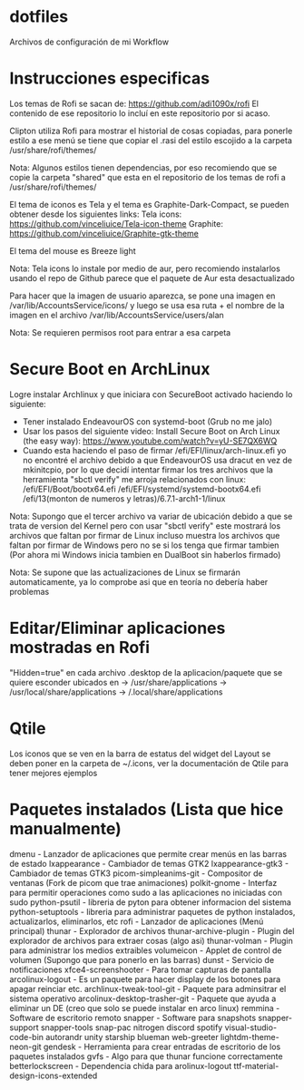 # dotfiles
Archivos de configuración de mi Workflow


# Instrucciones especificas
Los temas de Rofi se sacan de: https://github.com/adi1090x/rofi 
El contenido de ese repositorio lo incluí en este repositorio por si acaso.

Clipton utiliza Rofi para mostrar el historial de cosas copiadas, para ponerle estilo a ese menú
se tiene que copiar el .rasi del estilo escojido a la carpeta /usr/share/rofi/themes/

Nota: Algunos estilos tienen dependencias, por eso recomiendo que se copie la carpeta "shared" que
esta en el repositorio de los temas de rofi a /usr/share/rofi/themes/

El tema de iconos es Tela y el tema es Graphite-Dark-Compact, se pueden obtener desde los siguientes
links:
    Tela icons: https://github.com/vinceliuice/Tela-icon-theme
    Graphite: https://github.com/vinceliuice/Graphite-gtk-theme

El tema del mouse es Breeze light

Nota: Tela icons lo instale por medio de aur, pero recomiendo instalarlos usando el repo de Github
parece que el paquete de Aur esta desactualizado

Para hacer que la imagen de usuario aparezca, se pone una imagen en /var/lib/AccountsService/icons/
y luego se usa esa ruta + el nombre de la imagen en el archivo /var/lib/AccountsService/users/alan

Nota: Se requieren permisos root para entrar a esa carpeta

# Secure Boot en ArchLinux
Logre instalar Archlinux y que iniciara con SecureBoot activado haciendo lo siguiente:
- Tener instalado EndeavourOS con systemd-boot (Grub no me jalo)
- Usar los pasos del siguiente video: Install Secure Boot on Arch Linux (the easy way):
    https://www.youtube.com/watch?v=yU-SE7QX6WQ
- Cuando esta haciendo el paso de firmar /efi/EFI/linux/arch-linux.efi yo no encontré el archivo 
debido a que EndeavourOS usa dracut en vez de mkinitcpio, por lo que decidí intentar firmar los tres archivos que la herramienta "sbctl verify" me arroja relacionados con linux:
    /efi/EFI/Boot/bootx64.efi
    /efi/EFI/systemd/systemd-bootx64.efi
    /efi/13(monton de numeros y letras)/6.7.1-arch1-1/linux

Nota: Supongo que el tercer archivo va variar de ubicación debido a que se trata de version del 
Kernel pero con usar "sbctl verify" este mostrará los archivos que faltan por firmar de Linux 
incluso muestra los archivos que faltan por firmar de Windows pero no se si los tenga que firmar 
tambien (Por ahora mi Windows inicia tambien en DualBoot sin haberlos firmado)

Nota: Se supone que las actualizaciones de Linux se firmarán automaticamente, ya lo comprobe asi que 
en teoría no debería haber problemas

# Editar/Eliminar aplicaciones mostradas en Rofi
"Hidden=true" en cada archivo .desktop de la aplicacion/paquete que se quiere esconder ubicados en 
-> /usr/share/applications
-> /usr/local/share/applications
-> /.local/share/applications

# Qtile
Los iconos que se ven en la barra de estatus del widget del Layout se deben poner en la carpeta de ~/.icons, ver la documentación de Qtile para tener mejores ejemplos

# Paquetes instalados (Lista que hice manualmente)
dmenu - Lanzador de aplicaciones que permite crear menús en las barras de estado
lxappearance - Cambiador de temas GTK2
lxappearance-gtk3 - Cambiador de temas GTK3
picom-simpleanims-git - Compositor de ventanas (Fork de picom que trae animaciones)
polkit-gnome - Interfaz para permitir operaciones como sudo a las aplicaciones no iniciadas con sudo
python-psutil - libreria de pyton para obtener informacion del sistema
python-setuptools - libreria para administrar paquetes de python instalados, actualizarlos, eliminarlos, etc
rofi - Lanzador de aplicaciones (Menú principal)
thunar - Explorador de archivos
thunar-archive-plugin - Plugin del explorador de archivos para extraer cosas (algo asi)
thunar-volman - Plugin para administrar los medios extraibles
volumeicon - Applet de control de volumen (Supongo que para ponerlo en las barras)
dunst - Servicio de notificaciones
xfce4-screenshooter - Para tomar capturas de pantalla
arcolinux-logout - Es un paquete para hacer display de los botones para apagar reinciar etc.
archlinux-tweak-tool-git - Paquete para adminsitrar el sistema operativo
arcolinux-desktop-trasher-git - Paquete que ayuda a eliminar un DE (creo que solo se puede instalar en arco linux)
remmina - Software de escritorio remoto
snapper - Software para snapshots
snapper-support
snapper-tools
snap-pac
nitrogen
discord
spotify
visual-studio-code-bin
autorandr
unity
starship
blueman
web-greeter
lightdm-theme-neon-git
gendesk - Herramienta para crear entradas de escritorio de los paquetes instalados
gvfs - Algo para que thunar funcione correctamente
betterlockscreen - Dependencia chida para arolinux-logout
ttf-material-design-icons-extended
